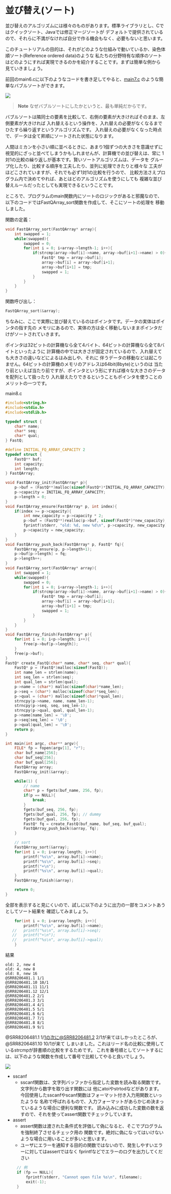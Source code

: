 # 並び替え(ソート)

並び替えのアルゴリズムには様々のものがあります。標準ライブラリとし、Cではクイックソート、Javaでは修正マージソートが
デフォルトで提供されているので、それらに不満がなければ自分で作る機会もなく、必要もないと思います。

このチュートリアルの目的は、それがどのような仕組みで動いているか、染色体順ソート(Reference ordered data)のような
私たちの分野特有な順序のソートはどのようにすれば実現できるのかを紹介することです。まずは簡単な例から
見ていきましょう。

前回のmain6.cに以下のようなコードを書き足してやると、[main7.c](https://github.com/bitsyamagu/Effective-programming-mostly-C/blob/master/fastq_06/main7.c)
のような簡単なバブルソートができます。

<img src="images/diff_main6_main7.png"/>

> **Note**
> なぜバブルソートにしたかというと、最も単純だからです。

バブルソートは隣同士の要素を比較して、右側の要素が大きければそのまま、左側要素が大きければ
入れ替えるという操作を、入れ替えの必要がなくなるまでひたすら繰り返すというアルゴリズムです。
入れ替えの必要がなくなった時点で、データは全て昇順にソートされた状態になります。

人間はミカンを小さい順に並べるときに、あまり1個ずつの大きさを意識せずに
視覚的にざっと並べてしまうかもしれませんが、計算機での並び替えは、常に
1対1の比較の繰り返しが基本です。賢いソートアルゴリズムは、データを
グループ化したり、比較する順序を工夫したり、並列に処理できたりと様々な
工夫がほどこされていますが、それでも必ず1対1の比較を行うので、
比較方法さえプログラム内で決めてやれば、あとはどのアルゴリズムを使うにしても
複雑な並び替えルールだったとしても実現できるということです。

ところで、プログラムのmain関数内にソートのロジックがあると邪魔なので、
以下のコードではFastQArray_sort関数を作成して、そこにソートの処理を
移動しました。

関数の定義：
```C
void FastQArray_sort(FastQArray* array){
    int swapped = 1;
    while(swapped){
        swapped = 0;
        for(int i = 0; i<array->length-1; i++){
            if(strcmp(array->buf[i]->name, array->buf[i+1]->name) > 0){
                FastQ* tmp = array->buf[i];
                array->buf[i] = array->buf[i+1];
                array->buf[i+1] = tmp;
                swapped = 1;
            }
        }
    }
}
```
  
関数呼び出し：
```C
FastQArray_sort(&array);
```
ちなみに、ここで実際に並び替えているのはポインタです。データの実体はポインタの指す先の
メモリにあるので、実体の方は全く移動しないままポインタだけがソートされていきます。

ポインタは32ビットの計算機なら全て4バイト、64ビットの計算機なら全て8バイトといったように
計算機の中では大きさが固定されているので、入れ替えても大きさの違いなどによるはみ出しや、それに
伴うデータの移動などは起こりません。64ビットの計算機のメモリのアドレスは64bit(8byte)というのは
当たり前といえば当たり前ですが、ポインタという形にすれば様々な大きさのデータを配列として扱ったり
入れ替えたりできるということもポインタを使うことのメリットの一つです。

main8.c
```C
#include<string.h>
#include<stdio.h>
#include<stdlib.h>

typedef struct {
    char* name;
    char* seq;
    char* qual;
} FastQ;

#define INITIAL_FQ_ARRAY_CAPACITY 2
typedef struct {
    FastQ** buf;
    int capacity;
    int length;
} FastQArray;

void FastQArray_init(FastQArray* p){
    p->buf = (FastQ**)malloc(sizeof(FastQ*)*INITIAL_FQ_ARRAY_CAPACITY);
    p->capacity = INITIAL_FQ_ARRAY_CAPACITY;
    p->length = 0;
}
void FastQArray_ensure(FastQArray* p, int index){
    if(index >= p->capacity){
        int new_capacity = p->capacity * 2;
        p->buf = (FastQ**)realloc(p->buf, sizeof(FastQ*)*new_capacity);
        fprintf(stderr, "old: %d, new %d\n", p->capacity, new_capacity);
        p->capacity = new_capacity;
    }
}
void FastQArray_push_back(FastQArray* p, FastQ* fq){
    FastQArray_ensure(p, p->length+1);
    p->buf[p->length] = fq;
    p->length++;
}
void FastQArray_sort(FastQArray* array){
    int swapped = 1;
    while(swapped){
        swapped = 0;
        for(int i = 0; i<array->length-1; i++){
            if(strcmp(array->buf[i]->name, array->buf[i+1]->name) > 0){
                FastQ* tmp = array->buf[i];
                array->buf[i] = array->buf[i+1];
                array->buf[i+1] = tmp;
                swapped = 1;
            }
        }
    }
}
void FastQArray_finish(FastQArray* p){
    for(int i = 0; i<p->length; i++){
        free(p->buf[p->length]);
    }
    free(p->buf);
}
FastQ* create_FastQ(char* name, char* seq, char* qual){
    FastQ* p = (FastQ*)malloc(sizeof(FastQ));
    int name_len = strlen(name);
    int seq_len = strlen(seq);
    int qual_len = strlen(qual);
    p->name = (char*) malloc(sizeof(char)*name_len);
    p->seq = (char*) malloc(sizeof(char)*seq_len);
    p->qual = (char*) malloc(sizeof(char)*qual_len);
    strncpy(p->name, name, name_len-1);
    strncpy(p->seq, seq, seq_len-1);
    strncpy(p->qual, qual, qual_len-1);
    p->name[name_len] = '\0';
    p->seq[seq_len] = '\0';
    p->qual[qual_len] = '\0';
    return p;
}

int main(int argc, char** argv){
    FILE* fp = fopen(argv[1], "r");
    char buf_name[256];
    char buf_seq[256];
    char buf_qual[256];
    FastQArray array;
    FastQArray_init(&array);

    while(1) {
        // name
        char* p = fgets(buf_name, 256, fp);
        if(p == NULL){
            break;
        }
        fgets(buf_seq, 256, fp);
        fgets(buf_qual, 256, fp); // dummy
        fgets(buf_qual, 256, fp);
        FastQ* fq = create_FastQ(buf_name, buf_seq, buf_qual);
        FastQArray_push_back(&array, fq);
    }

    // sort
    FastQArray_sort(&array);
    for(int i = 0; i<array.length; i++){
        printf("%s\n", array.buf[i]->name);
        printf("%s\n", array.buf[i]->seq);
        printf("+\n");
        printf("%s\n", array.buf[i]->qual);
    }
    FastQArray_finish(&array);

    return 0;
}
```

全部を表示すると見にくいので、試しに以下のように出力の一部をコメントあうとしてソート結果を
確認してみましょう。
```C
    for(int i = 0; i<array.length; i++){
        printf("%s\n", array.buf[i]->name);
   //   printf("%s\n", array.buf[i]->seq);
   //   printf("+\n");
   //   printf("%s\n", array.buf[i]->qual);
    }
```
結果
```
old: 2, new 4
old: 4, new 8
old: 8, new 16
@SRR8206481.1 1/1
@SRR8206481.10 10/1
@SRR8206481.11 11/1
@SRR8206481.12 12/1
@SRR8206481.2 2/1
@SRR8206481.3 3/1
@SRR8206481.4 4/1
@SRR8206481.5 5/1
@SRR8206481.6 6/1
@SRR8206481.7 7/1
@SRR8206481.8 8/1
@SRR8206481.9 9/1
```
@SRR8206481.1 1/1の次に@SRR8206481.2 2/1が来てほしかったところが、@SRR8206481.10 10/1が来て
しまいました。これはリード名の比較に使用しているstrcmpが辞書順の比較をするためです。
これを番号順としてソートするには、以下のような関数を作成して番号で比較してやると良いでしょう。

<img src="images/diff_main8_main9.png"/>

* sscanf
  - sscanf関数は、文字列バッファから指定した変数を読み取る関数です。文字列から数字を取り出す関数には
他にatoiやstrtodなどがあります。今回使用したsscanfやscanf関数はフォーマット付き入力用関数といったような
名称で呼ばれるもので、入力フォーマットがあらかじめ決まっているような場合に便利な関数です。
読み込みに成功した変数の数を返すので、それを使ってassert関数でチェックしています。
* assert
  -  assert関数は渡された条件式を評価して偽になると、そこでプログラムを強制終了させるチェック用の
     関数です。絶対に偽になってはいけないような場合に用いることが多いと思います。
  - ユーザにエラーを通知する目的の関数ではないので、発生しやすいエラーに対してはassertではなく
    fprintfなどでエラーのログを出力してください
```C
     // 例
     if (fp == NULL){
         fprintf(stderr, "Cannot open file %s\n", filename);
         exit(-1);
     }
```
                                                
    
          
